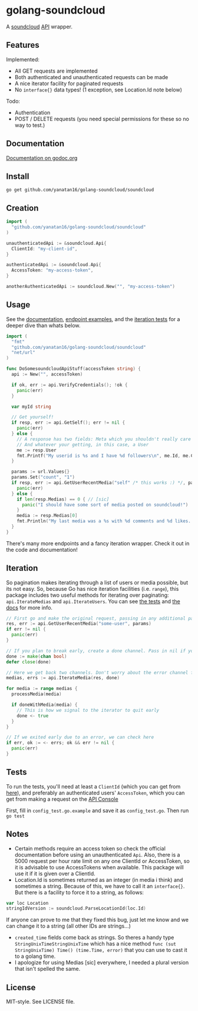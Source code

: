 # golang-soundcloud

A [soundcloud](http://soundcloud.com) [API](http://developers.soundcloud.com) wrapper.

## Features

Implemented:

- All GET requests are implemented
- Both authenticated and unauthenticated requests can be made
- A nice iterator facility for paginated requests
- No `interface{}` data types! (1 exception, see Location.Id note below)

Todo:

- Authentication
- POST / DELETE requests (you need special permissions for these so no way to test.)

## Documentation

[Documentation on godoc.org](http://godoc.org/github.com/yanatan16/golang-soundcloud/soundcloud)

## Install

```
go get github.com/yanatan16/golang-soundcloud/soundcloud
```

## Creation

```go
import (
  "github.com/yanatan16/golang-soundcloud/soundcloud"
)

unauthenticatedApi := &soundcloud.Api{
  ClientId: "my-client-id",
}

authenticatedApi := &soundcloud.Api{
  AccessToken: "my-access-token",
}

anotherAuthenticatedApi := soundcloud.New("", "my-access-token")
```

## Usage

See the [documentation](http://godoc.org/github.com/yanatan16/golang-soundcloud/soundcloud), [endpoint examples](https://github.com/yanatan16/golang-soundcloud/blob/master/soundcloud/example_test.go), and the [iteration tests](https://github.com/yanatan16/golang-soundcloud/blob/master/soundcloud/iterate_test.go) for a deeper dive than whats below.

```go
import (
  "fmt"
  "github.com/yanatan16/golang-soundcloud/soundcloud"
  "net/url"
)

func DoSomesoundcloudApiStuff(accessToken string) {
  api := New("", accessToken)

  if ok, err := api.VerifyCredentials(); !ok {
    panic(err)
  }

  var myId string

  // Get yourself!
  if resp, err := api.GetSelf(); err != nil {
    panic(err)
  } else {
    // A response has two fields: Meta which you shouldn't really care about
    // And whatever your getting, in this case, a User
    me := resp.User
    fmt.Printf("My userid is %s and I have %d followers\n", me.Id, me.Counts.FollowedBy)
  }

  params := url.Values{}
  params.Set("count", "1")
  if resp, err := api.GetUserRecentMedia("self" /* this works :) */, params); err != nil {
    panic(err)
  } else {
    if len(resp.Medias) == 0 { // [sic]
      panic("I should have some sort of media posted on soundcloud!")
    }
    media := resp.Medias[0]
    fmt.Println("My last media was a %s with %d comments and %d likes. (url: %s)\n", media.Type, media.Comments.Count, media.Like.Count, media.Link)
  }
}
```

There's many more endpoints and a fancy iteration wrapper. Check it out in the code and documentation!

## Iteration

So pagination makes iterating through a list of users or media possible, but its not easy. So, because Go has nice iteration facilities (i.e. `range`), this package includes two useful methods for iterating over paginating: `api.IterateMedias` and `api.IterateUsers`. You can see [the tests](https://github.com/yanatan16/golang-soundcloud/blob/master/soundcloud/iterate_test.go) and [the docs](http://godoc.org/github.com/yanatan16/golang-soundcloud/soundcloud/#Api.IterateMedia) for more info.

```go
// First go and make the original request, passing in any additional parameters you need
res, err := api.GetUserRecentMedia("some-user", params)
if err != nil {
  panic(err)
}

// If you plan to break early, create a done channel. Pass in nil if you plan to exhaust the pagination
done := make(chan bool)
defer close(done)

// Here we get back two channels. Don't worry about the error channel for now
medias, errs := api.IterateMedia(res, done)

for media := range medias {
  processMedia(media)

  if doneWithMedia(media) {
    // This is how we signal to the iterator to quit early
    done <- true
  }
}

// If we exited early due to an error, we can check here
if err, ok := <- errs; ok && err != nil {
  panic(err)
}
```

## Tests

To run the tests, you'll need at least a `ClientId` (which you can get from [here](http://soundcloud.com/developer/clients/manage/)), and preferably an authenticated users' `AccessToken`, which you can get from making a request on the [API Console](http://soundcloud.com/developer/api-console/)

First, fill in `config_test.go.example` and save it as `config_test.go`. Then run `go test`

## Notes

- Certain methods require an access token so check the official documentation before using an unauthenticated `Api`. Also, there is a 5000 request per hour rate limit on any one ClientId or AccessToken, so it is advisable to use AccessTokens when available. This package will use it if it is given over a ClientId.
- Location.Id is sometimes returned as an integer (in media i think) and sometimes a string. Because of this, we have to call it an `interface{}`. But there is a facility to force it to a string, as follows:

```go
var loc Location
stringIdVersion := soundcloud.ParseLocationId(loc.Id)
```

If anyone can prove to me that they fixed this bug, just let me know and we can change it to a string (all other IDs are strings...)

- `created_time` fields come back as strings. So theres a handy type `StringUnixTimeStringUnixTime` which has a nice method `func (sut StringUnixTime) Time() (time.Time, error)` that you can use to cast it to a golang time.
- I apologize for using Medias [sic] everywhere, I needed a plural version that isn't spelled the same.

## License

MIT-style. See LICENSE file.